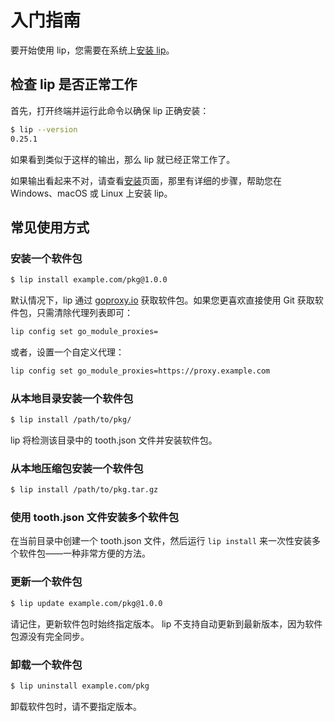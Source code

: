 # 入门指南

要开始使用 lip，您需要在系统上[安装 lip](./installation.zh.md)。

## 检查 lip 是否正常工作

首先，打开终端并运行此命令以确保 lip 正确安装：


```bash
$ lip --version
0.25.1
```

如果看到类似于这样的输出，那么 lip 就已经正常工作了。

如果输出看起来不对，请查看[安装](./installation.zh.md)页面，那里有详细的步骤，帮助您在 Windows、macOS 或 Linux 上安装 lip。

## 常见使用方式

### 安装一个软件包

```bash
$ lip install example.com/pkg@1.0.0
```

默认情况下，lip 通过 [goproxy.io](https://goproxy.io) 获取软件包。如果您更喜欢直接使用 Git 获取软件包，只需清除代理列表即可：
  
```bash
lip config set go_module_proxies=
```

或者，设置一个自定义代理：

```bash
lip config set go_module_proxies=https://proxy.example.com
```

### 从本地目录安装一个软件包

```bash
$ lip install /path/to/pkg/
```

lip 将检测该目录中的 tooth.json 文件并安装软件包。

### 从本地压缩包安装一个软件包

```bash
$ lip install /path/to/pkg.tar.gz
```

### 使用 tooth.json 文件安装多个软件包

在当前目录中创建一个 tooth.json 文件，然后运行 `lip install` 来一次性安装多个软件包——一种非常方便的方法。

### 更新一个软件包

```bash
$ lip update example.com/pkg@1.0.0
```

请记住，更新软件包时始终指定版本。 lip 不支持自动更新到最新版本，因为软件包源没有完全同步。

### 卸载一个软件包

```bash
$ lip uninstall example.com/pkg
```

卸载软件包时，请不要指定版本。
